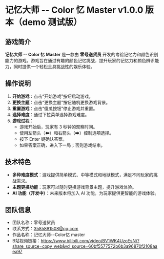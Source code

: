 # 记忆大师 -- Color 忆 Master v1.0.0 版本（demo 测试版）

## 游戏简介

**记忆大师 -- Color 忆 Master** 是一款由 **零号送货员** 开发的考验记忆力和颜色识别能力的游戏。游戏旨在通过有趣的颜色记忆挑战，提升玩家的记忆力和颜色辨识能力，同时提供一个轻松且具挑战性的娱乐体验。

## 操作说明

1. **开始游戏**：点击“开始游戏”按钮启动游戏。
2. **更换主题**：点击“更换主题”按钮随机更换游戏背景。
3. **重置游戏**：点击“傻瓜按钮”停止游戏并重置。
4. **选择难度**：通过下拉菜单选择游戏难度。
5. **游戏过程**：
   - 游戏开始后，玩家有 3 秒钟的观察时间。
   - 使用左箭头（⬅）和右箭头（➡）控制选项选择。
   - 按下 Enter 键确认答案。
   - 如果答案正确，进入下一局；否则游戏结束。

## 技术特色

- **多种难度模式**：游戏提供简单模式、中等模式和地狱模式，满足不同玩家的挑战需求。
- **主题更换功能**：玩家可以随时更换游戏背景主题，提升游戏体验。
- **AI 功能（开发中）**：未来版本将加入 AI 功能，为玩家提供更智能的游戏体验。

## 团队信息

- 团队名称：零号送货员
- 联系方式：3585881508@qq.com
- 作品名称：记忆大师--Color忆 master
- B站视频链接：https://www.bilibili.com/video/BV1WK4UzoEsN/?share_source=copy_web&vd_source=60bf5577572b6b3a96870f2108aaea97


